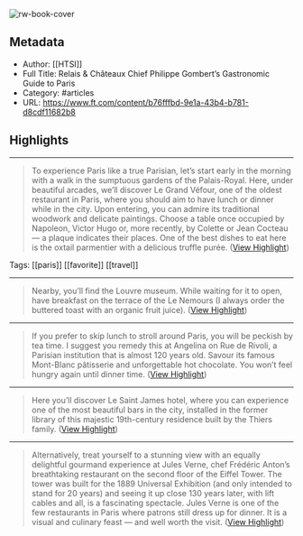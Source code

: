 ![rw-book-cover](https://readwise-assets.s3.amazonaws.com/static/images/article0.00998d930354.png)

## Metadata
- Author: [[HTSI]]
- Full Title: Relais & Châteaux Chief Philippe Gombert’s Gastronomic Guide to Paris
- Category: #articles
- URL: https://www.ft.com/content/b76fffbd-9e1a-43b4-b781-d8cdf11682b8

## Highlights
***

> To experience Paris like a true Parisian, let’s start early in the morning with a walk in the sumptuous gardens of the Palais-Royal. Here, under beautiful arcades, we’ll discover Le Grand Véfour, one of the oldest restaurant in Paris, where you should aim to have lunch or dinner while in the city. Upon entering, you can admire its traditional woodwork and delicate paintings. Choose a table once occupied by Napoleon, Victor Hugo or, more recently, by Colette or Jean Cocteau — a plaque indicates their places. One of the best dishes to eat here is the oxtail parmentier with a delicious truffle purée. ([View Highlight](https://instapaper.com/read/1496157042/19205907))

Tags: [[paris]] [[favorite]] [[travel]] 

***

> Nearby, you’ll find the Louvre museum. While waiting for it to open, have breakfast on the terrace of the Le Nemours (I always order the buttered toast with an organic fruit juice). ([View Highlight](https://instapaper.com/read/1496157042/19205908))

***

> If you prefer to skip lunch to stroll around Paris, you will be peckish by tea time. I suggest you remedy this at Angelina on Rue de Rivoli, a Parisian institution that is almost 120 years old. Savour its famous Mont-Blanc pâtisserie and unforgettable hot chocolate. You won’t feel hungry again until dinner time. ([View Highlight](https://instapaper.com/read/1496157042/19205910))

***

> Here you’ll discover Le Saint James hotel, where you can experience one of the most beautiful bars in the city, installed in the former library of this majestic 19th-century residence built by the Thiers family. ([View Highlight](https://instapaper.com/read/1496157042/19205911))

***

> Alternatively, treat yourself to a stunning view with an equally delightful gourmand experience at Jules Verne, chef Frédéric Anton’s breathtaking restaurant on the second floor of the Eiffel Tower. The tower was built for the 1889 Universal Exhibition (and only intended to stand for 20 years) and seeing it up close 130 years later, with lift cables and all, is a fascinating spectacle. Jules Verne is one of the few restaurants in Paris where patrons still dress up for dinner. It is a visual and culinary feast — and well worth the visit. ([View Highlight](https://instapaper.com/read/1496157042/19205912))

